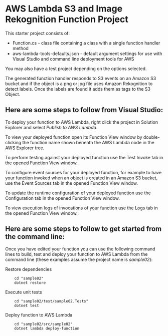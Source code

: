 # AWS Lambda S3 and Image Rekognition Function Project

This starter project consists of:
* Function.cs - class file containing a class with a single function handler method
* aws-lambda-tools-defaults.json - default argument settings for use with Visual Studio and command line deployment tools for AWS

You may also have a test project depending on the options selected.

The generated function handler responds to S3 events on an Amazon S3 bucket and if the object is a png or jpg file uses 
Amazon Rekognition to detect labels. Once the labels are found it adds them as tags to the S3 Object.

## Here are some steps to follow from Visual Studio:

To deploy your function to AWS Lambda, right click the project in Solution Explorer and select *Publish to AWS Lambda*.

To view your deployed function open its Function View window by double-clicking the function name shown beneath the AWS Lambda node in the AWS Explorer tree.

To perform testing against your deployed function use the Test Invoke tab in the opened Function View window.

To configure event sources for your deployed function, for example to have your function invoked when an object is created in an Amazon S3 bucket, use the Event Sources tab in the opened Function View window.

To update the runtime configuration of your deployed function use the Configuration tab in the opened Function View window.

To view execution logs of invocations of your function use the Logs tab in the opened Function View window.

## Here are some steps to follow to get started from the command line:

Once you have edited your function you can use the following command lines to build, test and deploy your function to AWS Lambda from the command line (these examples assume the project name is *sample02*):

Restore dependencies
```
    cd "sample02"
    dotnet restore
```

Execute unit tests
```
    cd "sample02/test/sample02.Tests"
    dotnet test
```

Deploy function to AWS Lambda
```
    cd "sample02/src/sample02"
    dotnet lambda deploy-function
```
